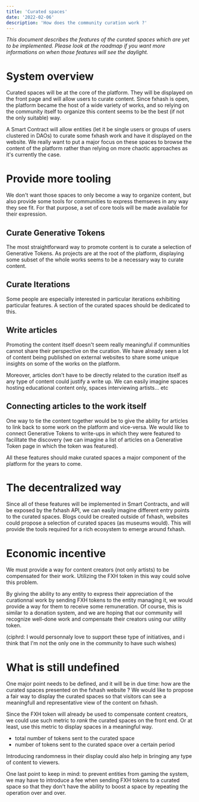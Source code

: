 ```yaml
---
title: 'Curated spaces'
date: '2022-02-06'
description: 'How does the community curation work ?'
---
```


*This document describes the features of the curated spaces which are yet to be implemented. Please look at the roadmap if you want more informations on when those features will see the daylight.*


# System overview

Curated spaces will be at the core of the platform. They will be displayed on the front page and will allow users to curate content. Since fxhash is open, the platform became the host of a wide variety of works, and so relying on the community itself to organize this content seems to be the best (if not the only suitable) way.

A Smart Contract will allow entities (let it be single users or groups of users clustered in DAOs) to curate some fxhash work and have it displayed on the website. We really want to put a major focus on these spaces to browse the content of the platform rather than relying on more chaotic approaches  as it's currently the case.


# Provide more tooling

We don't want those spaces to only become a way to organize content, but also provide some tools for communities to express themseves in any way they see fit. For that purpose, a set of core tools will be made available for their expression.

## Curate Generative Tokens

The most straightforward way to promote content is to curate a selection of Generative Tokens. As projects are at the root of the platform, displaying some subset of the whole works seems to be a necessary way to curate content.

## Curate Iterations

Some people are especially interested in particular iterations exhibiting particular features. A section of the curated spaces should be dedicated to this.

## Write articles

Promoting the content itself doesn't seem really meaningful if communities cannot share their perspective on the curation. We have already seen a lot of content being published on external websites to share some unique insights on some of the works on the platform.

Moreover, articles don't have to be directly related to the curation itself as any type of content could justify a write up. We can easily imagine spaces hosting educational content only, spaces interviewing artists... etc


## Connecting articles to the work itself

One way to tie the content together would be to give the ability for articles to link back to some work on the platform and vice-versa. We would like to connect Generative Tokens to write-ups in which they were featured to facilitate the discovery (we can imagine a list of articles on a Generative Token page in which the token was featured).

All these features should make curated spaces a major component of the platform for the years to come.


# The decentralized way

Since all of these features will be implemented in Smart Contracts, and will be exposed by the fxhash API, we can easily imagine different entry points to the curated spaces. Blogs could be created outside of fxhash, websites could propose a selection of curated spaces (as museums would). This will provide the tools required for a rich ecosystem to emerge around fxhash.


# Economic incentive

We must provide a way for content creators (not only artists) to be compensated for their work. Utilizing the FXH token in this way could solve this problem.

By giving the ability to any entity to express their appreciation of the curationnal work by sending FXH tokens to the entity managing it, we would provide a way for them to receive some remuneration. Of course, this is similar to a donation system, and we are hoping that our community will recognize well-done work and compensate their creators using our utility token.

(ciphrd: I would personnaly love to support these type of initiatives, and i think that I'm not the only one in the community to have such wishes)


# What is still undefined

One major point needs to be defined, and it will be in due time: how are the curated spaces presented on the fxhash website ? We would like to propose a fair way to display the curated spaces so that visitors can see a meaningfull and representative view of the content on fxhash.

Since the FXH token will already be used to compensate content creators, we could use such metric to *rank* the curated spaces on the front end. Or at least, use this metric to display spaces in a meaningful way.

* total number of tokens sent to the curated space
* number of tokens sent to the curated space over a certain period

Introducing randomness in their display could also help in bringing any type of content to viewers.

One last point to keep in mind: to prevent entities from gaming the system, we may have to introduce a fee when sending FXH tokens to a curated space so that they don't have the ability to boost a space by repeating the operation over and over.
